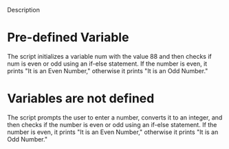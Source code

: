 Description
# Pre-defined Variable
The script initializes a variable num with the value 88 and then checks if num is even or odd using an if-else statement. 
If the number is even, it prints "It is an Even Number," otherwise it prints "It is an Odd Number."
# Variables are not defined
The script prompts the user to enter a number, converts it to an integer, and then checks if the number is even or odd using an if-else statement. 
If the number is even, it prints "It is an Even Number," otherwise it prints "It is an Odd Number."
